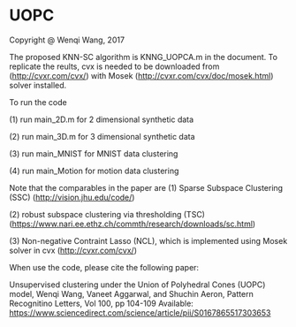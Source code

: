 # UOPC
Copyright @ Wenqi Wang, 2017

The proposed KNN-SC algorithm is KNNG_UOPCA.m in the document.
To replicate the reults, cvx is needed to be downloaded from (http://cvxr.com/cvx/) with Mosek (http://cvxr.com/cvx/doc/mosek.html) solver installed. 

To run the code

(1) run main_2D.m for 2 dimensional synthetic data

(2) run main_3D.m for 3 dimensional synthetic data

(3) run main_MNIST for MNIST data clustering

(4) run main_Motion for motion data clustering


Note that the comparables in the paper are 
(1) Sparse Subspace Clustering (SSC)  (http://vision.jhu.edu/code/)

(2) robust subspace clustering via thresholding (TSC) (https://www.nari.ee.ethz.ch/commth/research/downloads/sc.html)

(3) Non-negative Contraint Lasso (NCL), which is implemented using Mosek solver in cvx
(http://cvxr.com/cvx/)

When use the code, please cite the following paper:

Unsupervised clustering under the Union of Polyhedral Cones (UOPC) model, Wenqi Wang, Vaneet Aggarwal, and Shuchin Aeron, Pattern Recognitino Letters, Vol 100, pp 104-109
Available: https://www.sciencedirect.com/science/article/pii/S0167865517303653



